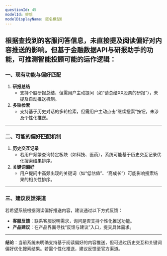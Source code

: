 ```yaml
---
questionId: 45
modelId: 妙想
modelDisplayName: 匿名模型B
---
```

## 根据查找到的客服问答信息，未直接提及阅读偏好对内容推送的影响。但基于金融数据API与研报助手的功能，可推测智能投顾可能的运作逻辑：

### 一、现有功能与偏好匹配

1. **研报总结**
    - 支持个股研报总结，但需用户主动提问（如“请总结XX股票的研报”），未提及自动推送机制。
2. **多轮检索**
    - 支持基于历史对话的多轮检索，但需用户主动点击“继续搜索”按钮，未涉及个性化推送。

---

### 二、可能的偏好匹配机制

1. **历史交互记录**
    - 若用户频繁查询特定板块（如科技、医药），系统可能基于历史交互记录优化搜索结果排序。
2. **关键词偏好**
    - 用户提问中高频出现的关键词（如“低估值”、“高成长”）可能影响搜索结果的相关性排序。

---

### 三、建议反馈渠道

若希望系统根据阅读偏好推送内容，建议通过以下方式反馈：

- **客服反馈**：联系客服说明需求，询问是否支持个性化推送功能。
- **产品建议**：在产品界面寻找“反馈与建议”入口，提交具体需求。

---

**结论**：当前系统未明确支持基于阅读偏好的内容推送，但可通过历史交互和关键词偏好优化搜索结果。若需个性化推送，建议反馈至官方渠道。